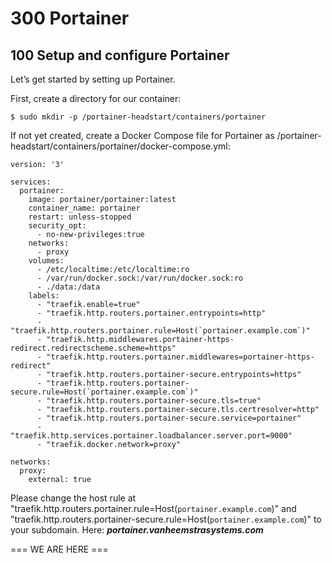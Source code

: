 # 300 Portainer

## 100 Setup and configure Portainer

Let’s get started by setting up Portainer.

First, create a directory for our container:

```
$ sudo mkdir -p /portainer-headstart/containers/portainer
```

If not yet created, create a Docker Compose file for Portainer as /portainer-headstart/containers/portainer/docker-compose.yml:

```
version: '3'

services:
  portainer:
    image: portainer/portainer:latest
    container_name: portainer
    restart: unless-stopped
    security_opt:
      - no-new-privileges:true
    networks:
      - proxy
    volumes:
      - /etc/localtime:/etc/localtime:ro
      - /var/run/docker.sock:/var/run/docker.sock:ro
      - ./data:/data
    labels:
      - "traefik.enable=true"
      - "traefik.http.routers.portainer.entrypoints=http"
      - "traefik.http.routers.portainer.rule=Host(`portainer.example.com`)"
      - "traefik.http.middlewares.portainer-https-redirect.redirectscheme.scheme=https"
      - "traefik.http.routers.portainer.middlewares=portainer-https-redirect"
      - "traefik.http.routers.portainer-secure.entrypoints=https"
      - "traefik.http.routers.portainer-secure.rule=Host(`portainer.example.com`)"
      - "traefik.http.routers.portainer-secure.tls=true"
      - "traefik.http.routers.portainer-secure.tls.certresolver=http"
      - "traefik.http.routers.portainer-secure.service=portainer"
      - "traefik.http.services.portainer.loadbalancer.server.port=9000"
      - "traefik.docker.network=proxy"

networks:
  proxy:
    external: true
```

Please change the host rule at "traefik.http.routers.portainer.rule=Host(`portainer.example.com`)" and "traefik.http.routers.portainer-secure.rule=Host(`portainer.example.com`)" to your subdomain. Here: ***portainer.vanheemstrasystems.com***

=== WE ARE HERE ===
